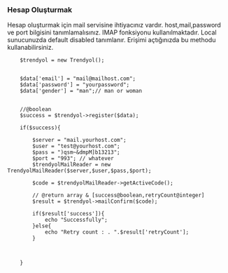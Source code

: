 ### Hesap Oluşturmak
Hesap oluşturmak için mail servisine ihtiyacınız vardır. host,mail,password ve port bilgisini tanımlamalısınız. IMAP fonksiyonu kullanılmaktadır. Local sunucunuzda default disabled tanımlanır. Erişimi açtığınızda bu methodu kullanabilirsiniz.

       
        $trendyol = new Trendyol();


        $data['email'] = "mail@mailhost.com";
        $data['password'] = "yourpassword";
        $data['gender'] = "man";// man or woman


        //@boolean
        $success = $trendyol->register($data);

        if($success){

            $server = "mail.yourhost.com";
            $user = "test@yourhost.com";
            $pass = ")qsm~&dmpM]b13213";
            $port = "993"; // whatever
            $trendyolMailReader = new TrendyolMailReader($server,$user,$pass,$port);
            
            $code = $trendyolMailReader->getActiveCode();
            
            // @return array & [success@boolean,retryCount@integer]
            $result = $trendyol->mailConfirm($code);

            if($result['success']){
                echo "Successfully";
            }else{
                echo "Retry count : . ".$result['retryCount'];
            }



        }
